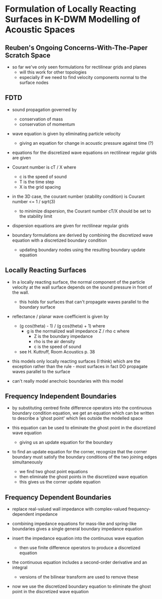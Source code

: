 Formulation of Locally Reacting Surfaces in K-DWM Modelling of Acoustic Spaces
==============================================================================

Reuben's Ongoing Concerns-With-The-Paper Scratch Space
------------------------------------------------------

* so far we've only seen formulations for rectilinear grids and planes
    * will this work for other topologies
    * especially if we need to find velocity components normal to the surface
      nodes

FDTD
----

* sound propagation governed by
    * conservation of mass
    * conservation of momentum

* wave equation is given by eliminating particle velocity
    * giving an equation for change in acoustic pressure against time (?)

* equations for the discretized wave equations on rectilinear regular grids are
  given

* Courant number is cT / X where
    * c is the speed of sound
    * T is the time step
    * X is the grid spacing

* in the 3D case, the courant number (stability condition) is
  Courant number <= 1 / sqrt(3)
    * to minimize dispersion, the Courant number cT/X should be set to the
      stability limit

* dispersion equations are given for rectilinear regular grids

* boundary formulations are derived by combining the discretized wave equation
  with a discretized boundary condition
    * updating boundary nodes using the resulting boundary update equation

Locally Reacting Surfaces
-------------------------

* In a locally reacting surface, the normal component of the particle velocity
  at the wall surface depends on the sound pressure in front of the wall.
    * this holds for surfaces that can't propagate waves parallel to the
      boundary surface

* reflectance / planar wave coefficient is given by
    * (g cos(theta) - 1) / (g cos(theta) + 1) where
        * g is the normalized wall impedance Z / rho c where
            * Z is the boundary impedance
            * rho is the air density
            * c is the speed of sound
    * see H. Kuttruff, Room Acoustics p. 38

* this models only locally reacting surfaces (I think) which are the exception
  rather than the rule - most surfaces in fact DO propagate waves parallel to
  the surface

* can't really model anechoic boundaries with this model

Frequency Independent Boundaries
--------------------------------

* by substituting centred finite difference operators into the continuous
  boundary condition equation, we get an equation which can be written to
  describe a 'ghost point' which lies outside the modelled space

* this equation can be used to eliminate the ghost point in the discretized
  wave equation
    * giving us an update equation for the boundary

* to find an update equation for the corner, recognize that the corner boundary
  must satisfy the boundary conditions of the two joining edges simultaneously
    * we find two ghost point equations
    * then eliminate the ghost points in the discretized wave equation
    * this gives us the corner update equation

Frequency Dependent Boundaries
------------------------------

* replace real-valued wall impedance with complex-valued frequency-dependent
  impedance

* combining impedance equations for mass-like and spring-like boundaries gives
  a single general boundary impedance equation

* insert the impedance equation into the continuous wave equation
    * then use finite difference operators to produce a discretized equation

* the continuous equation includes a second-order derivative and an integral
    * versions of the bilinear transform are used to remove these

* now we use the discretized boundary equation to eliminate the ghost point in
 the discretized wave equation
